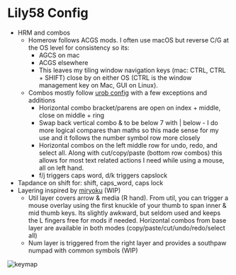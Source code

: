 # Lily58 Config

- HRM and combos
  - Homerow follows ACGS mods. I often use macOS but reverse C/G at the OS level for consistency so its:
    - AGCS on mac
    - ACGS elsewhere
    - This leaves my tiling window navigation keys (mac: CTRL, CTRL + SHIFT) close by on either OS (CTRL is the window management key on Mac, GUI on Linux).
  - Combos mostly follow [urob config](https://github.com/urob/zmk-config) with a few exceptions and additions
    - Horizontal combo bracket/parens are open on index + middle, close on middle + ring
    - Swap back vertical combo & to be below 7 with | below - I do more logical compares than maths so this made sense for my use and it follows the number symbol row more closely
    - Horizontal combos on the left middle row for undo, redo, and select all. Along with cut/copy/paste (bottom row combos) this allows for most text related actions I need while using a mouse, all on left hand.
    - f/j triggers caps word, d/k triggers capslock
- Tapdance on shift for: shift, caps_word, caps lock
- Layering inspired by [miryoku](https://github.com/manna-harbour/miryoku) (WIP)
  - Util layer covers arrow & media (R hand). From util, you can trigger a mouse overlay using the first knuckle of your thumb to span inner & mid thumb keys. Its slightly awkward, but seldom used and keeps the L fingers free for mods if needed. Horizontal combos from base layer are available in both modes (copy/paste/cut/undo/redo/select all)
  - Num layer is triggered from the right layer and provides a southpaw numpad with common symbols (WIP)

![keymap](/draw/lily58.svg)
